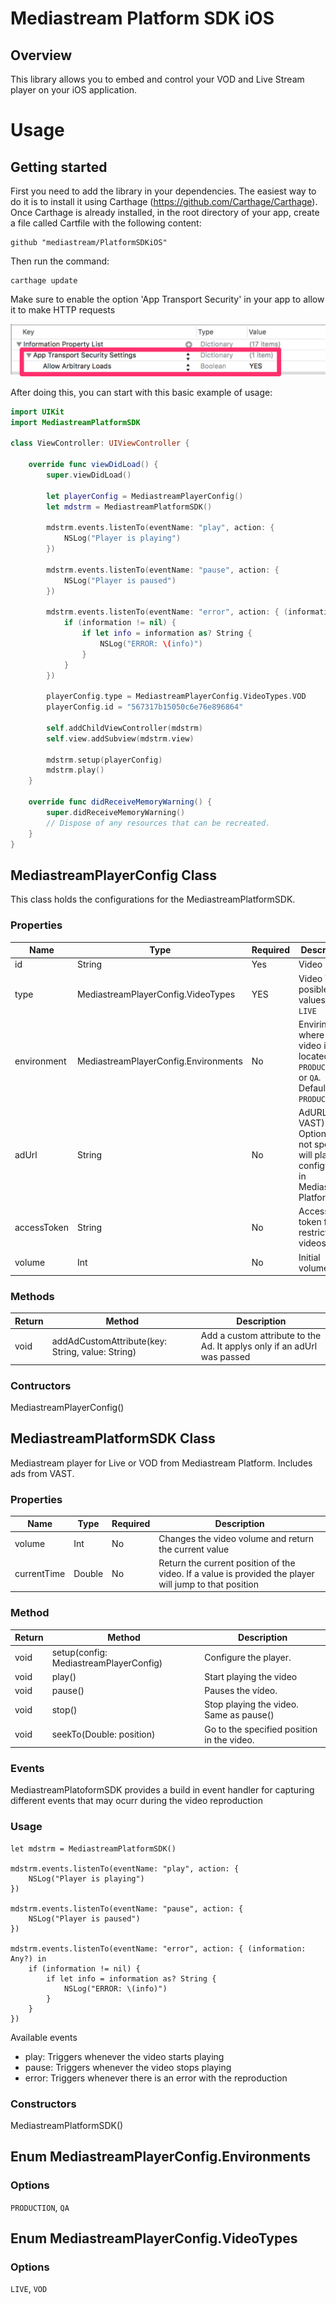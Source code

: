 # Mediastream Platform SDK iOS

## Overview

This library allows you to embed and control your VOD and Live Stream player on your iOS application.

# Usage

## Getting started

First you need to add the library in your dependencies. The easiest way to do it is to install it using Carthage (https://github.com/Carthage/Carthage).
Once Carthage is already installed, in the root directory of your app, create a file called Cartfile with the following content:

```
github "mediastream/PlatformSDKiOS"
```

Then run the command:

```
carthage update
```

Make sure to enable the option 'App Transport Security' in your app to allow it to make HTTP requests

![alt tag](disable_app_transport_security.png)

After doing this, you can start with this basic example of usage:

```swift
import UIKit
import MediastreamPlatformSDK

class ViewController: UIViewController {

    override func viewDidLoad() {
        super.viewDidLoad()

        let playerConfig = MediastreamPlayerConfig()
        let mdstrm = MediastreamPlatformSDK()

        mdstrm.events.listenTo(eventName: "play", action: {
            NSLog("Player is playing")
        })
        
        mdstrm.events.listenTo(eventName: "pause", action: {
            NSLog("Player is paused")
        })
        
        mdstrm.events.listenTo(eventName: "error", action: { (information: Any?) in
            if (information != nil) {
                if let info = information as? String {
                    NSLog("ERROR: \(info)")
                }
            }
        })

        playerConfig.type = MediastreamPlayerConfig.VideoTypes.VOD
        playerConfig.id = "567317b15050c6e76e896864"

        self.addChildViewController(mdstrm)
        self.view.addSubview(mdstrm.view)

        mdstrm.setup(playerConfig)
        mdstrm.play()
    }

    override func didReceiveMemoryWarning() {
        super.didReceiveMemoryWarning()
        // Dispose of any resources that can be recreated.
    }
}
```

## MediastreamPlayerConfig Class

This class holds the configurations for the MediastreamPlatformSDK.

### Properties

| Name | Type | Required | Description |
| --- | --- | --- | --- |
| id | String | Yes | Video ID |
| type | MediastreamPlayerConfig.VideoTypes | YES | Video Type. posible values: `VOD`, `LIVE` |
| environment | MediastreamPlayerConfig.Environments | No | Envirinment where the video is located, `PRODUCTION` or `QA`. Default: `PRODUCTION` |
| adUrl | String | No | AdURL (e.g. VAST). Optional, if not specified will play ads configured in Mediastream Platform. |
| accessToken | String | No | Access token for restricted videos. |
| volume | Int | No | Initial volume. |

### Methods

| Return | Method | Description |
| --- | --- | --- |
| void | addAdCustomAttribute(key: String, value: String) | Add a custom attribute to the Ad. It applys only if an adUrl was passed |

### Contructors

MediastreamPlayerConfig()

## MediastreamPlatformSDK Class

Mediastream player for Live or VOD from Mediastream Platform. Includes ads from VAST.

### Properties

| Name | Type | Required | Description |
| --- | --- | --- | --- |
| volume | Int | No | Changes the video volume and return the current value |
| currentTime | Double | No | Return the current position of the video. If a value is provided the player will jump to that position |

### Method

| Return | Method | Description |
| --- | --- | --- |
| void | setup(config: MediastreamPlayerConfig) | Configure the player. |
| void | play() | Start playing the video |
| void | pause() | Pauses the vídeo. |
| void | stop() | Stop playing the video. Same as pause() |
| void | seekTo(Double: position) | Go to the specified position in the video. |

### Events

MediastreamPlatoformSDK provides a build in event handler for capturing different events that may ocurr during the video reproduction

### Usage
```
let mdstrm = MediastreamPlatformSDK()

mdstrm.events.listenTo(eventName: "play", action: {
    NSLog("Player is playing")
})

mdstrm.events.listenTo(eventName: "pause", action: {
    NSLog("Player is paused")
})

mdstrm.events.listenTo(eventName: "error", action: { (information: Any?) in
    if (information != nil) {
        if let info = information as? String {
            NSLog("ERROR: \(info)")
        }
    }
})
```
Available events

* play: Triggers whenever the video starts playing
* pause: Triggers whenever the video stops playing
* error: Triggers whenever there is an error with the reproduction


### Constructors

MediastreamPlatformSDK()

## Enum MediastreamPlayerConfig.Environments

### Options

`PRODUCTION`, `QA`

## Enum MediastreamPlayerConfig.VideoTypes

### Options

`LIVE`, `VOD`
